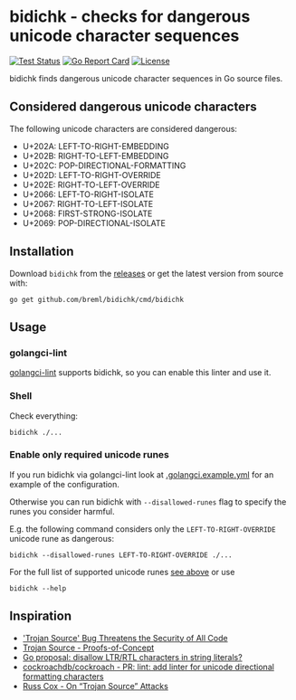 # bidichk - checks for dangerous unicode character sequences

[![Test Status](https://github.com/breml/bidichk/workflows/Go%20Matrix/badge.svg)](https://github.com/breml/bidichk/actions?query=workflow%3AGo%20Matrix) [![Go Report Card](https://goreportcard.com/badge/github.com/breml/bidichk)](https://goreportcard.com/report/github.com/breml/bidichk) [![License](https://img.shields.io/badge/license-MIT-blue.svg)](LICENSE)

bidichk finds dangerous unicode character sequences in Go source files.

## Considered dangerous unicode characters

The following unicode characters are considered dangerous:

* U+202A: LEFT-TO-RIGHT-EMBEDDING
* U+202B: RIGHT-TO-LEFT-EMBEDDING
* U+202C: POP-DIRECTIONAL-FORMATTING
* U+202D: LEFT-TO-RIGHT-OVERRIDE
* U+202E: RIGHT-TO-LEFT-OVERRIDE
* U+2066: LEFT-TO-RIGHT-ISOLATE
* U+2067: RIGHT-TO-LEFT-ISOLATE
* U+2068: FIRST-STRONG-ISOLATE
* U+2069: POP-DIRECTIONAL-ISOLATE

## Installation

Download `bidichk` from the [releases](https://github.com/breml/bidichk/releases) or get the latest version from source with:

```shell
go get github.com/breml/bidichk/cmd/bidichk
```

## Usage

### golangci-lint

[golangci-lint](https://golangci-lint.run) supports bidichk, so you can enable this linter and use it.

### Shell

Check everything:

```shell
bidichk ./...
```

### Enable only required unicode runes

If you run bidichk via golangci-lint look at [.golangci.example.yml](https://golangci-lint.run/usage/configuration/#config-file) for an example of the configuration.

Otherwise you can run bidichk with `--disallowed-runes` flag to specify the runes you consider harmful.

E.g. the following command considers only the `LEFT-TO-RIGHT-OVERRIDE` unicode rune as dangerous:

```shell
bidichk --disallowed-runes LEFT-TO-RIGHT-OVERRIDE ./...
```

For the full list of supported unicode runes [see above](#considered-dangerous-unicode-characters) or use

```shell
bidichk --help
```

## Inspiration

* ['Trojan Source' Bug Threatens the Security of All Code](https://krebsonsecurity.com/2021/11/trojan-source-bug-threatens-the-security-of-all-code/)
* [Trojan Source - Proofs-of-Concept](https://github.com/nickboucher/trojan-source)
* [Go proposal: disallow LTR/RTL characters in string literals?](https://github.com/golang/go/issues/20209)
* [cockroachdb/cockroach - PR: lint: add linter for unicode directional formatting characters](https://github.com/cockroachdb/cockroach/pull/72287)
* [Russ Cox - On “Trojan Source” Attacks](https://research.swtch.com/trojan)
